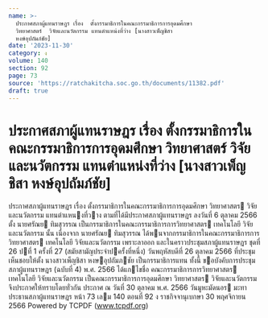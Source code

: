 ```yaml
---
name: >-
  ประกาศสภาผู้แทนราษฎร เรื่อง  ตั้งกรรมาธิการในคณะกรรมาธิการการอุดมศึกษา
  วิทยาศาสตร์  วิจัยและนวัตกรรม แทนตำแหน่งที่ว่าง [นางสาวเพ็ญชิสา 
  หงษ์อุปถัมภ์ชัย]
date: '2023-11-30'
category: ง
volume: 140
section: 92
page: 73
source: 'https://ratchakitcha.soc.go.th/documents/11382.pdf'
draft: true
---
```


# ประกาศสภาผู้แทนราษฎร เรื่อง  ตั้งกรรมาธิการในคณะกรรมาธิการการอุดมศึกษา วิทยาศาสตร์  วิจัยและนวัตกรรม แทนตำแหน่งที่ว่าง [นางสาวเพ็ญชิสา  หงษ์อุปถัมภ์ชัย]

ประกาศสภาผู้แทนราษฎร เรื่อง ตั้งกรรมาธิการในคณะกรรมาธิการการอุดมศึกษา วิทยาศาสตร วิจัยและนวัตกรรม แทนตําแหนงที่วาง ตามที่ได้มีประกาศสภาผู้แทนราษฎร ลงวันที่ 6 ตุลาคม 2566 ตั้ง นายศรัณย ทิมสุวรรณ เป็นกรรมาธิการในคณะกรรมาธิการการวิทยาศาสตร เทคโนโลยี วิจัยและนวัตกรรม นั้น เนื่องจาก นายศรัณย ทิมสุวรรณ ได้พนจากกรรมาธิการในคณะกรรมาธิการการวิทยาศาสตร เทคโนโลยี วิจัยและนวัตกรรม เพราะลาออก และในคราวประชุมสภาผู้แทนราษฎร ชุดที่ 26 ปที่ 1 ครั้งที่ 27 (สมัยสามัญประจําปครั้งที่หนึ่ง) วันพฤหัสบดีที่ 26 ตุลาคม 2566 ที่ประชุมเห็นชอบให้ตั้ง นางสาวเพ็ญชิสา หงษอุปถัมภชัย เป็นกรรมาธิการแทน ทั้งนี้ ขอบังคับการประชุมสภาผู้แทนราษฎร (ฉบับที่ 4) พ.ศ. 2566 ได้แกไขชื่อ คณะกรรมาธิการการวิทยาศาสตร เทคโนโลยี วิจัยและนวัตกรรม เป็นคณะกรรมาธิการการอุดมศึกษา วิทยาศาสตร วิจัยและนวัตกรรม จึงประกาศให้ทราบโดยทั่วกัน ประกาศ ณ วันที่ 30 ตุลาคม พ.ศ. 2566 วันมูหะมัดนอร มะทา ประธานสภาผู้แทนราษฎร หน้า 73 เลม 140 ตอนที่ 92 ง ราชกิจจานุเบกษา 30 พฤศจิกายน 2566 Powered by TCPDF (www.tcpdf.org)
